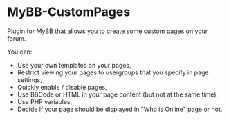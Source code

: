 MyBB-CustomPages
================

Plugin for MyBB that allows you to create some custom pages on your forum.

You can:
- Use your own templates on your pages,
- Restrict viewing your pages to usergroups that you specify in page settings,
- Quickly enable / disable pages,
- Use BBCode or HTML in your page content (but not at the same time),
- Use PHP variables,
- Decide if your page should be displayed in "Who is Online" page or not.

